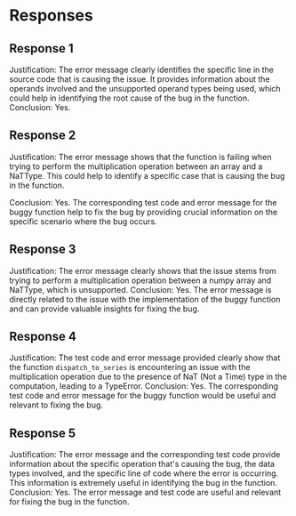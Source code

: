 # Responses
## Response 1
Justification: The error message clearly identifies the specific line in the source code that is causing the issue. It provides information about the operands involved and the unsupported operand types being used, which could help in identifying the root cause of the bug in the function.
Conclusion: Yes.

## Response 2
Justification: The error message shows that the function is failing when trying to perform the multiplication operation between an array and a NaTType. This could help to identify a specific case that is causing the bug in the function.

Conclusion: Yes. The corresponding test code and error message for the buggy function help to fix the bug by providing crucial information on the specific scenario where the bug occurs.

## Response 3
Justification: The error message clearly shows that the issue stems from trying to perform a multiplication operation between a numpy array and NaTType, which is unsupported.
Conclusion: Yes. The error message is directly related to the issue with the implementation of the buggy function and can provide valuable insights for fixing the bug.

## Response 4
Justification: The test code and error message provided clearly show that the function `dispatch_to_series` is encountering an issue with the multiplication operation due to the presence of NaT (Not a Time) type in the computation, leading to a TypeError.
Conclusion: Yes. The corresponding test code and error message for the buggy function would be useful and relevant to fixing the bug.

## Response 5
Justification: The error message and the corresponding test code provide information about the specific operation that's causing the bug, the data types involved, and the specific line of code where the error is occurring. This information is extremely useful in identifying the bug in the function.
Conclusion: Yes. The error message and test code are useful and relevant for fixing the bug in the function.

